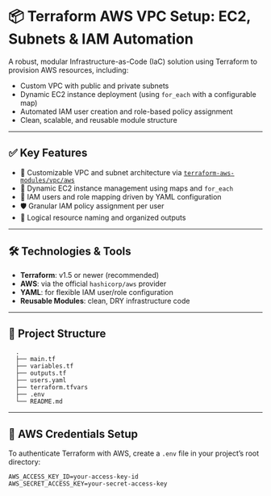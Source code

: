 # 📦 Terraform AWS VPC Setup: EC2, Subnets & IAM Automation

A robust, modular Infrastructure-as-Code (IaC) solution using Terraform to provision AWS resources, including:

- Custom VPC with public and private subnets
- Dynamic EC2 instance deployment (using `for_each` with a configurable map)
- Automated IAM user creation and role-based policy assignment
- Clean, scalable, and reusable module structure

---

## ✅ Key Features

- 🔧 Customizable VPC and subnet architecture via [`terraform-aws-modules/vpc/aws`](https://registry.terraform.io/modules/terraform-aws-modules/vpc/aws/latest)
- 🚀 Dynamic EC2 instance management using maps and `for_each`
- 👤 IAM users and role mapping driven by YAML configuration
- 🛡️ Granular IAM policy assignment per user
- 📂 Logical resource naming and organized outputs

---

## 🛠️ Technologies & Tools

- **Terraform**: v1.5 or newer (recommended)
- **AWS**: via the official `hashicorp/aws` provider
- **YAML**: for flexible IAM user/role configuration
- **Reusable Modules**: clean, DRY infrastructure code

---

## 📁 Project Structure
```
  . 
  ├── main.tf
  ├── variables.tf
  ├── outputs.tf
  ├── users.yaml
  ├── terraform.tfvars
  ├── .env
  └── README.md
```


---

## 🔐 AWS Credentials Setup

To authenticate Terraform with AWS, create a `.env` file in your project’s root directory:

```env
AWS_ACCESS_KEY_ID=your-access-key-id
AWS_SECRET_ACCESS_KEY=your-secret-access-key
